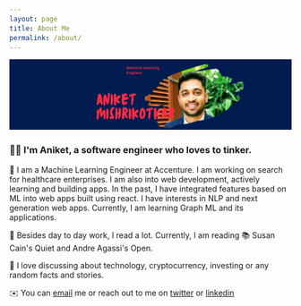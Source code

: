 ```yaml
---
layout: page
title: About Me
permalink: /about/
---
```


![](/images/banner.png)

### 👋🏻 I'm Aniket, a software engineer who loves to tinker.

🔨 I am a Machine Learning Engineer at Accenture. I am working on search for healthcare enterprises. I am also into web development, actively learning and building apps. In the past, I have integrated features based on ML into web apps built using react. I have interests in NLP and next generation web apps. Currently, I am learning Graph ML and its applications.

🧬 Besides day to day work, I read a lot. Currently, I am reading 📚 Susan Cain's Quiet and Andre Agassi's Open.

💸 I love discussing about technology, cryptocurrency, investing or any random facts and stories.

✉️ You can [email](aniketmishrikotkar@gmail.com) me or reach out to me on [twitter](https://twitter.com/aniket_mish) or [linkedin](https://linkedin/in/amishrikotkar)

